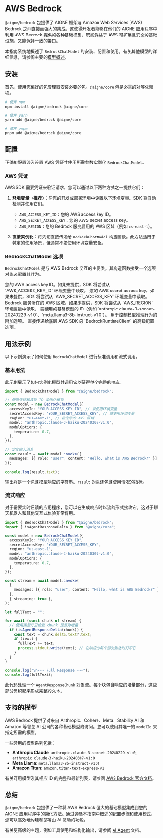 # AWS Bedrock

`@aigne/bedrock` 包提供了 AIGNE 框架与 Amazon Web Services (AWS) Bedrock 之间直接而强大的集成。这使得开发者能够在他们的 AIGNE 应用程序中利用 AWS Bedrock 提供的各种基础模型，既能受益于 AWS 可扩展且安全的基础设施，又能保持一致的接口。

本指南系统地概述了 `BedrockChatModel` 的安装、配置和使用。有关其他模型的详细信息，请参阅主要的[模型概述](./models-overview.md)。

## 安装

首先，使用您偏好的包管理器安装必要的包。`@aigne/core` 包是必需的对等依赖项。

```bash Terminal
# 使用 npm
npm install @aigne/bedrock @aigne/core

# 使用 yarn
yarn add @aigne/bedrock @aigne/core

# 使用 pnpm
pnpm add @aigne/bedrock @aigne/core
```

## 配置

正确的配置涉及设置 AWS 凭证并使用所需参数实例化 `BedrockChatModel`。

### AWS 凭证

AWS SDK 需要凭证来验证请求。您可以通过以下两种方式之一提供它们：

1.  **环境变量（推荐）**：在您的开发或部署环境中设置以下环境变量。SDK 将自动检测并使用它们。
    *   `AWS_ACCESS_KEY_ID`：您的 AWS access key ID。
    *   `AWS_SECRET_ACCESS_KEY`：您的 AWS secret access key。
    *   `AWS_REGION`：您的 Bedrock 服务启用的 AWS 区域（例如 `us-east-1`）。

2.  **直接实例化**：将凭证直接传递给 `BedrockChatModel` 构造函数。此方法适用于特定的使用场景，但通常不如使用环境变量安全。

### BedrockChatModel 选项

`BedrockChatModel` 是与 AWS Bedrock 交互的主要类。其构造函数接受一个选项对象来配置其行为。

<x-field-group>
  <x-field data-name="accessKeyId" data-type="string" data-required="false">
    <x-field-desc markdown>您的 AWS access key ID。如果未提供，SDK 将尝试从 `AWS_ACCESS_KEY_ID` 环境变量中读取。</x-field-desc>
  </x-field>
  <x-field data-name="secretAccessKey" data-type="string" data-required="false">
    <x-field-desc markdown>您的 AWS secret access key。如果未提供，SDK 将尝试从 `AWS_SECRET_ACCESS_KEY` 环境变量中读取。</x-field-desc>
  </x-field>
  <x-field data-name="region" data-type="string" data-required="false">
    <x-field-desc markdown>Bedrock 服务所在的 AWS 区域。如果未提供，SDK 将尝试从 `AWS_REGION` 环境变量中读取。</x-field-desc>
  </x-field>
  <x-field data-name="model" data-type="string" data-required="false" data-default="us.amazon.nova-lite-v1:0">
    <x-field-desc markdown>要使用的基础模型的 ID（例如 `anthropic.claude-3-sonnet-20240229-v1:0`、`meta.llama3-8b-instruct-v1:0`）。</x-field-desc>
  </x-field>
  <x-field data-name="modelOptions" data-type="object" data-required="false">
    <x-field-desc markdown>用于控制模型推理行为的附加选项。</x-field-desc>
    <x-field data-name="temperature" data-type="number" data-required="false" data-desc="控制生成内容的随机性。值越高，响应越具创造性。"></x-field>
    <x-field data-name="topP" data-type="number" data-required="false" data-desc="控制核采样。模型仅考虑概率总和为 P 的最高概率的词元。"></x-field>
  </x-field>
  <x-field data-name="clientOptions" data-type="object" data-required="false">
    <x-field-desc markdown>直接传递给底层 AWS SDK 的 `BedrockRuntimeClient` 的高级配置选项。</x-field-desc>
  </x-field>
</x-field-group>

## 用法示例

以下示例演示了如何使用 `BedrockChatModel` 进行标准调用和流式调用。

### 基本用法

此示例展示了如何实例化模型并调用它以获得单个完整的响应。

```typescript Basic Invocation icon=logos:javascript
import { BedrockChatModel } from "@aigne/bedrock";

// 使用凭证和模型 ID 实例化模型
const model = new BedrockChatModel({
  accessKeyId: "YOUR_ACCESS_KEY_ID", // 或使用环境变量
  secretAccessKey: "YOUR_SECRET_ACCESS_KEY", // 或使用环境变量
  region: "us-east-1", // 指定您的 AWS 区域
  model: "anthropic.claude-3-haiku-20240307-v1:0",
  modelOptions: {
    temperature: 0.7,
  },
});

// 定义输入消息
const result = await model.invoke({
  messages: [{ role: "user", content: "Hello, what is AWS Bedrock?" }],
});

console.log(result.text);
```

输出将是一个包含模型响应的字符串。`result` 对象还包含使用情况的指标。

### 流式响应

对于需要实时反馈的应用程序，您可以在生成响应时以流的形式接收它。这对于聊天机器人和其他交互式体验非常有用。

```typescript Streaming Invocation icon=logos:javascript
import { BedrockChatModel } from "@aigne/bedrock";
import { isAgentResponseDelta } from "@aigne/core";

const model = new BedrockChatModel({
  accessKeyId: "YOUR_ACCESS_KEY_ID",
  secretAccessKey: "YOUR_SECRET_ACCESS_KEY",
  region: "us-east-1",
  model: "anthropic.claude-3-haiku-20240307-v1:0",
  modelOptions: {
    temperature: 0.7,
  },
});

const stream = await model.invoke(
  {
    messages: [{ role: "user", content: "Hello, what is AWS Bedrock?" }],
  },
  { streaming: true },
);

let fullText = "";

for await (const chunk of stream) {
  // 使用类型守卫检查 chunk 是否为增量
  if (isAgentResponseDelta(chunk)) {
    const text = chunk.delta.text?.text;
    if (text) {
      fullText += text;
      process.stdout.write(text); // 在响应的每个部分到达时打印它
    }
  }
}

console.log("\n--- Full Response ---");
console.log(fullText);
```

此代码处理一个 `AgentResponseChunk` 对象流。每个块包含响应的增量部分，这些部分累积起来形成完整的文本。

## 支持的模型

AWS Bedrock 提供了对来自 Anthropic、Cohere、Meta、Stability AI 和 Amazon 等领先 AI 公司的各种基础模型的访问。您可以使用其唯一的 `modelId` 来指定所需的模型。

一些常用的模型系列包括：
-   **Anthropic Claude**: `anthropic.claude-3-sonnet-20240229-v1:0`, `anthropic.claude-3-haiku-20240307-v1:0`
-   **Meta Llama**: `meta.llama3-8b-instruct-v1:0`
-   **Amazon Titan**: `amazon.titan-text-express-v1`

有关可用模型及其相应 ID 的完整和最新列表，请参阅 [AWS Bedrock 官方文档](https://docs.aws.amazon.com/bedrock/latest/userguide/model-ids.html)。

## 总结

`@aigne/bedrock` 包提供了一种将 AWS Bedrock 强大的基础模型集成到您的 AIGNE 应用程序中的简化方法。通过遵循本指南中概述的配置步骤和使用模式，您可以高效地构建和部署由 AI 驱动的功能。

有关更高级的主题，例如工具使用和结构化输出，请参阅 [AI Agent](./developer-guide-agents-ai-agent.md) 文档。